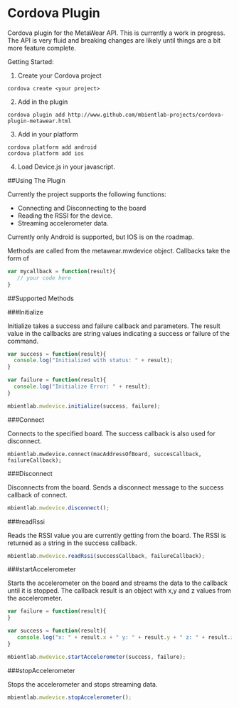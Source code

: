 Cordova Plugin
==============

Cordova plugin for the MetaWear API.  This is currently a work in progress.  The API is very fluid and breaking changes are likely until things are a bit more feature complete.

Getting Started:

1.  Create your Cordova project
```
cordova create <your project>
```
2.  Add in the plugin
```
cordova plugin add http://www.github.com/mbientlab-projects/cordova-plugin-metawear.html
```
3.  Add in your platform
```
cordova platform add android
cordova platform add ios
```
4.  Load Device.js in your javascript.


##Using The Plugin

Currently the project supports the following functions:

* Connecting and Disconnecting to the board
* Reading the RSSI for the device.
* Streaming accelerometer data.

Currently only Android is supported,  but IOS is on the roadmap.

Methods are called from the metawear.mwdevice object.  Callbacks take the form of

```Javascript
var mycallback = function(result){
   // your code here
}
```

##Supported Methods

###Initialize

Initialize takes a success and failure callback and parameters.  The result value in the callbacks are string values indicating a success or failure of the command.

```Javascript
var success = function(result){
  console.log("Initialized with status: " + result);
}

var failure = function(result){
  console.log("Initialize Error: " + result);
}

mbientlab.mwdevice.initialize(success, failure);
```

###Connect

Connects to the specified board.  The success callback is also used for disconnect.

```Javacript
mbientlab.mwdevice.connect(macAddressOfBoard, succesCallback, failureCallback);
```

###Disconnect

Disconnects from the board.  Sends a disconnect message to the success callback of connect.

```Javascript
mbientlab.mwdevice.disconnect();
```

###readRssi

Reads the RSSI value you are currently getting from the board.  The RSSI is returned as a string in the success callback.

```Javascript
mbientlab.mwdevice.readRssi(successCallback, failureCallback);
```

###startAccelerometer

Starts the accelerometer on the board and streams the data to the callback until it is stopped.  The callback result is an object with x,y and z values from the accelerometer.

```Javascript
var failure = function(result){
}

var success = function(result){
   console.log("x: " + result.x + " y: " + result.y + " z: " + result.z);
}

mbientlab.mwdevice.startAccelerometer(success, failure);
```

###stopAccelerometer

Stops the accelerometer and stops streaming data.

```Javascript
mbientlab.mwdevice.stopAccelerometer();
```